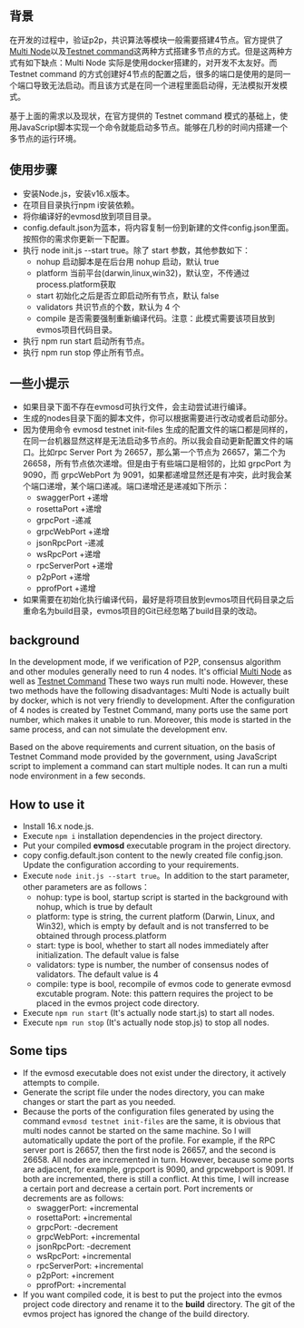 ## 背景
在开发的过程中，验证p2p，共识算法等模块一般需要搭建4节点。官方提供了[Multi Node](https://docs.evmos.org/developers/localnet/multi_node.html)以及[Testnet command](https://docs.evmos.org/developers/localnet/testnet_cmd.html)这两种方式搭建多节点的方式。但是这两种方式有如下缺点：Multi Node 实际是使用docker搭建的，对开发不太友好。而 Testnet command 的方式创建好4节点的配置之后，很多的端口是使用的是同一个端口导致无法启动。而且该方式是在同一个进程里面启动得，无法模拟开发模式。

基于上面的需求以及现状，在官方提供的 Testnet command 模式的基础上，使用JavaScript脚本实现一个命令就能启动多节点。能够在几秒的时间内搭建一个多节点的运行环境。

## 使用步骤
* 安装Node.js，安装v16.x版本。
* 在项目目录执行npm i安装依赖。
* 将你编译好的evmosd放到项目目录。
* config.default.json为蓝本，将内容复制一份到新建的文件config.json里面。按照你的需求你更新一下配置。
* 执行 node init.js --start true。除了 start 参数，其他参数如下：
  * nohup 启动脚本是在后台用 nohup 启动，默认 true
  * platform 当前平台(darwin,linux,win32)，默认空，不传通过process.platform获取
  * start 初始化之后是否立即启动所有节点，默认 false
  * validators 共识节点的个数，默认为 4 个
  * compile 是否需要强制重新编译代码。注意：此模式需要该项目放到evmos项目代码目录。
* 执行 npm run start 启动所有节点。
* 执行 npm run stop 停止所有节点。

## 一些小提示
* 如果目录下面不存在evmosd可执行文件，会主动尝试进行编译。
* 生成的nodes目录下面的脚本文件，你可以根据需要进行改动或者启动部分。
* 因为使用命令 evmosd testnet init-files 生成的配置文件的端口都是同样的，在同一台机器显然这样是无法启动多节点的。所以我会自动更新配置文件的端口。比如rpc Server Port 为 26657，那么第一个节点为 26657，第二个为 26658，所有节点依次递增。但是由于有些端口是相邻的，比如 grpcPort 为 9090，而 grpcWebPort 为 9091，如果都递增显然还是有冲突，此时我会某个端口递增，某个端口递减。端口递增还是递减如下所示：
  * swaggerPort +递增
  * rosettaPort +递增
  * grpcPort -递减
  * grpcWebPort +递增
  * jsonRpcPort -递减
  * wsRpcPort +递增
  * rpcServerPort +递增
  * p2pPort +递增
  * pprofPort +递增
* 如果需要在初始化执行编译代码，最好是将项目放到evmos项目代码目录之后重命名为build目录，evmos项目的Git已经忽略了build目录的改动。


## background
In the development mode, if we verification of P2P, consensus algorithm and other modules generally need to run 4 nodes. It's official [Multi Node](https://docs.evmos.org/developers/localnet/multi_node.html) as well as [Testnet Command](https://docs.evmos.org/developers/localnet/testnet_cmd.html) These two ways run multi node. However, these two methods have the following disadvantages: Multi Node is actually built by docker, which is not very friendly to development. After the configuration of 4 nodes is created by Testnet Command, many ports use the same port number, which makes it unable to run. Moreover, this mode is started in the same process, and can not simulate the development env.

Based on the above requirements and current situation, on the basis of Testnet Command mode provided by the government, using JavaScript script to implement a command can start multiple nodes. It can run a multi node environment in a few seconds.

## How to use it
* Install 16.x node.js.
* Execute `npm i` installation dependencies in the project directory.
* Put your compiled **evmosd** executable program in the project directory.
* copy config.default.json content to the newly created file config.json. Update the configuration according to your requirements.
* Execute `node init.js --start true`。In addition to the start parameter, other parameters are as follows：
  * nohup: type is bool, startup script is started in the background with nohup, which is true by default
  * platform: type is string, the current platform (Darwin, Linux, and Win32), which is empty by default and is not transferred to be obtained through process.platform
  * start: type is bool, whether to start all nodes immediately after initialization. The default value is false
  * validators: type is number, the number of consensus nodes of validators. The default value is 4
  * compile: type is bool, recompile of evmos code to generate evmosd excutable program. Note: this pattern requires the project to be placed in the evmos project code directory.
* Execute `npm run start` (It's actually node start.js) to start all nodes.
* Execute `npm run stop` (It's actually node stop.js) to stop all nodes.

## Some tips
* If the evmosd executable does not exist under the directory, it actively attempts to compile.
* Generate the script file under the nodes directory, you can make changes or start the part as you needed.
* Because the ports of the configuration files generated by using the command `evmosd testnet init-files` are the same, it is obvious that multi nodes cannot be started on the same machine. So I will automatically update the port of the profile. For example, if the RPC server port is 26657, then the first node is 26657, and the second is 26658. All nodes are incremented in turn. However, because some ports are adjacent, for example, grpcport is 9090, and grpcwebport is 9091. If both are incremented, there is still a conflict. At this time, I will increase a certain port and decrease a certain port. Port increments or decrements are as follows:
  * swaggerPort: +incremental
  * rosettaPort: +incremental
  * grpcPort: -decrement
  * grpcWebPort: +incremental
  * jsonRpcPort: -decrement
  * wsRpcPort: +incremental
  * rpcServerPort: +incremental
  * p2pPort: +increment
  * pprofPort: +incremental
* If you want compiled code, it is best to put the project into the evmos project code directory and rename it to the **build** directory. The git of the evmos project has ignored the change of the build directory.

